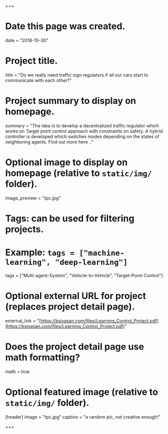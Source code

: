 +++
# Date this page was created.
date = "2018-10-30"

# Project title.
title = "Do we really need traffic sign regulators if all our cars start to communicate with each other?"

# Project summary to display on homepage.
summary = "The idea is to develop a decentralized traffic regulator which works on Target point control approach with constraints on safety. A hybrid controller is developed which switches modes depending on the states of neighboring agents. Find out more here .."

# Optional image to display on homepage (relative to `static/img/` folder).
image_preview = "tpc.jpg"

# Tags: can be used for filtering projects.
# Example: `tags = ["machine-learning", "deep-learning"]`
tags = ["Multi-agent-System", "Vehicle-to-Vehicle", "Target-Point-Control"]

# Optional external URL for project (replaces project detail page).
external_link = "[https://ksivasan.com/files/Learning_Control_Project.pdf](https://ksivasan.com/files/Learning_Control_Project.pdf)"

# Does the project detail page use math formatting?
math = true

# Optional featured image (relative to `static/img/` folder).
[header]
image = "tpc.jpg"
caption = "a random pic, not creative enough!"

+++
